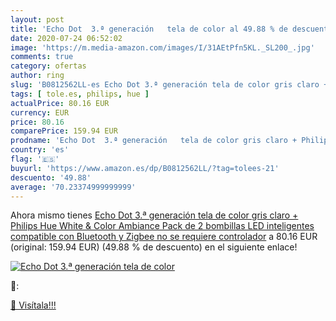 ```yaml
---
layout: post
title: 'Echo Dot  3.ª generación   tela de color al 49.88 % de descuento'
date: 2020-07-24 06:52:02
image: 'https://m.media-amazon.com/images/I/31AEtPfn5KL._SL200_.jpg'
comments: true
category: ofertas
author: ring
slug: 'B0812562LL-es Echo Dot 3.ª generación tela de color gris claro + Philips...'
tags: [ tole.es, philips, hue ]
actualPrice: 80.16 EUR
currency: EUR
price: 80.16
comparePrice: 159.94 EUR
prodname: 'Echo Dot  3.ª generación   tela de color gris claro + Philips Hue White & Color Ambiance Pack de 2 bombillas LED inteligentes  compatible con Bluetooth y Zigbee  no se requiere controlador'
country: 'es'
flag: '🇪🇸'
buyurl: 'https://www.amazon.es/dp/B0812562LL/?tag=tolees-21'
descuento: '49.88'
average: '70.23374999999999'
---
```


Ahora mismo tienes [Echo Dot  3.ª generación   tela de color gris claro + Philips Hue White & Color Ambiance Pack de 2 bombillas LED inteligentes  compatible con Bluetooth y Zigbee  no se requiere controlador](https://www.amazon.es/dp/B0812562LL/?tag=tolees-21) a 80.16 EUR (original: 159.94 EUR) (49.88 %  de descuento) en el siguiente enlace!

[![Echo Dot  3.ª generación   tela de color](https://m.media-amazon.com/images/I/31AEtPfn5KL._SL200_.jpg)](https://www.amazon.es/dp/B0812562LL/?tag=tolees-21)

🔎:


[🛒 Visítala!!!](https://www.amazon.es/dp/B0812562LL/?tag=tolees-21)

